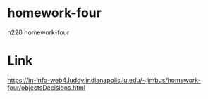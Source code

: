 # homework-four
n220 homework-four

# Link
https://in-info-web4.luddy.indianapolis.iu.edu/~jimbus/homework-four/objectsDecisions.html
